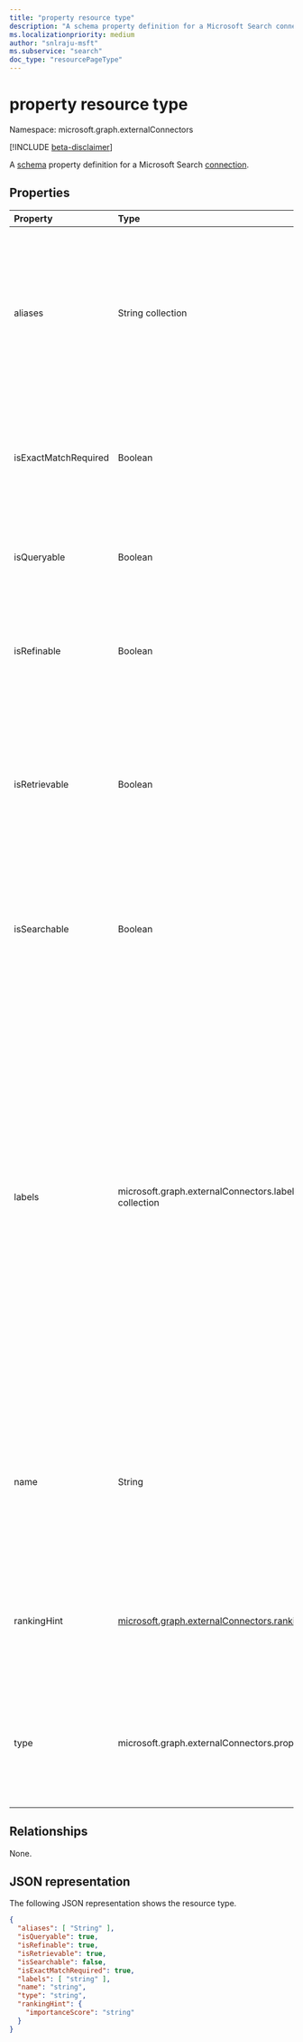 ```yaml
---
title: "property resource type"
description: "A schema property definition for a Microsoft Search connection."
ms.localizationpriority: medium
author: "snlraju-msft"
ms.subservice: "search"
doc_type: "resourcePageType"
---
```


# property resource type

Namespace: microsoft.graph.externalConnectors

[!INCLUDE [beta-disclaimer](../../includes/beta-disclaimer.md)]

A [schema](externalconnectors-schema.md) property definition for a Microsoft Search [connection](externalconnectors-externalconnection.md).

## Properties

| Property      | Type              | Description                                        |
|:--------------|:------------------|:---------------------------------------------------|
| aliases       | String collection | A set of aliases or friendly names for the property. Maximum 32 characters. Only alphanumeric characters allowed. For example, each string might not contain control characters, whitespace, or any of the following: `:`, `;`, `,`, `(`, `)`, `[`, `]`, `{`, `}`, `%`, `$`, `+`, `!`, `*`, `=`, `&`, `?`, `@`, `#`, `\`, `~`, `'`, `"`, `<`, `>`, `` ` ``, `^`. Optional.  |
| isExactMatchRequired  | Boolean   | Specifies if the property will be matched exactly for queries. Exact matching can only be set to true for non-searchable properties of type `string` or `stringCollection`. Optional. |
| isQueryable   | Boolean           | Specifies if the property is queryable. Queryable properties can be used in [Keyword Query Language (KQL) queries](/sharepoint/dev/general-development/keyword-query-language-kql-syntax-reference). Optional.  |
| isRefinable   | Boolean           | Specifies if the property is refinable.  Refinable properties can be used to filter search results in the [Search API](search-api-overview.md) and add a refiner control in the Microsoft Search user experience. Optional.  |
| isRetrievable | Boolean           | Specifies if the property is retrievable. Retrievable properties are returned in the result set when items are returned by the search API. Retrievable properties are also available to add to the display template used to render search results. Optional. |
| isSearchable  | Boolean           | Specifies if the property is searchable. Only properties of type `string` or `stringCollection` can be searchable. Non-searchable properties aren't added to the search index. Optional. |
| labels        | microsoft.graph.externalConnectors.label collection | Specifies one or more well-known tags added against a property. Labels help Microsoft Search understand the semantics of the data in the connection. Adding appropriate labels would result in an enhanced search experience (for example, better relevance). Optional.<br><br>The possible values are: `title`, `url`, `createdBy`, `lastModifiedBy`, `authors`, `createdDateTime`, `lastModifiedDateTime`, `fileName`, `fileExtension`, `unknownFutureValue`, `containerName`, `containerUrl`, `iconUrl`. You must use the `Prefer: include-unknown-enum-members` request header to get the following values in this [evolvable enum](/graph/best-practices-concept#handling-future-members-in-evolvable-enumerations): `containerName`, `containerUrl`, `iconUrl`.|
| name          | String            | The name of the property. Maximum 32 characters. Only alphanumeric characters allowed. For example, the property name may not contain control characters, whitespace, or any of the following: `:`, `;`, `,`, `(`, `)`, `[`, `]`, `{`, `}`, `%`, `$`, `+`, `!`, `*`, `=`, `&`, `?`, `@`, `#`, `\`, `~`, `'`, `"`, `<`, `>`, `` ` ``, `^`.  Required.                |
| rankingHint   | [microsoft.graph.externalConnectors.rankingHint](externalconnectors-rankinghint.md) | Specifies the property ranking hint. Developers can specify which properties are most important, allowing Microsoft Search to determine the search relevance of the content. |
| type          | microsoft.graph.externalConnectors.propertyType         | The data type of the property. Possible values are: `string`, `int64`, `double`, `dateTime`, `boolean`, `stringCollection`, `int64Collection`, `doubleCollection`, `dateTimeCollection`, `unknownFutureValue`. Required. |

## Relationships

None.

## JSON representation

The following JSON representation shows the resource type.

<!-- {
  "blockType": "resource",
  "optionalProperties": [

  ],
  "@odata.type": "microsoft.graph.externalConnectors.property",
  "baseType": null
}-->

```json
{
  "aliases": [ "String" ],
  "isQueryable": true,
  "isRefinable": true,
  "isRetrievable": true,
  "isSearchable": false,
  "isExactMatchRequired": true,
  "labels": [ "string" ],
  "name": "string",
  "type": "string",
  "rankingHint": { 
    "importanceScore": "string" 
  }
}
```

<!-- uuid: 16cd6b66-4b1a-43a1-adaf-3a886856ed98
2019-02-04 14:57:30 UTC -->
<!-- {
  "type": "#page.annotation",
  "description": "property resource",
  "keywords": "",
  "section": "documentation",
  "tocPath": ""
}-->
